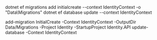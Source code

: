 dotnet ef migrations add initialcreate --context IdentityContext -o "Data\Migrations"
dotnet ef database update --context IdentityContext

add-migration InitialCreate -Context IdentityContext -OutputDir Data/Migrations -Project Identity -StartupProject Identity.API
update-database -Context IdentityContext
